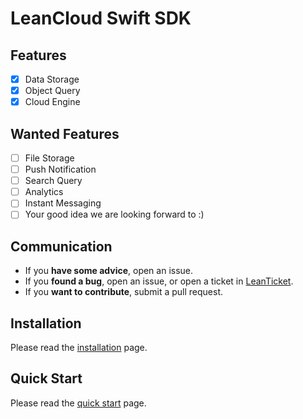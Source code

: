# LeanCloud Swift SDK

## Features
  * [x] Data Storage
  * [x] Object Query
  * [x] Cloud Engine

## Wanted Features
  * [ ] File Storage
  * [ ] Push Notification
  * [ ] Search Query
  * [ ] Analytics
  * [ ] Instant Messaging
  * [ ] Your good idea we are looking forward to :)

## Communication
  * If you **have some advice**, open an issue.
  * If you **found a bug**, open an issue, or open a ticket in [LeanTicket][LeanTicket].
  * If you **want to contribute**, submit a pull request.

## Installation

Please read the [installation][installation] page.

## Quick Start

Please read the [quick start][quick-start] page.

[LeanTicket]: https://leanticket.cn/t/leancloud
[quick-start]: https://github.com/leancloud/swift-sdk/wiki/Quick-Start
[installation]: https://github.com/leancloud/swift-sdk/wiki/Installation
